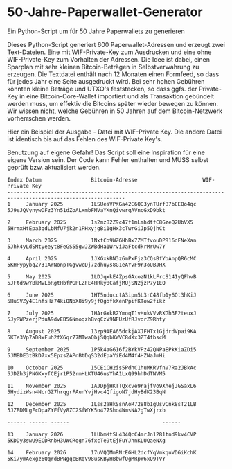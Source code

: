 # 50-Jahre-Paperwallet-Generator
Ein Python-Script um für 50 Jahre Paperwallets zu generieren

Dieses Python-Script generiert 600 Paperwallet-Adressen und erzeugt zwei Text-Dateien. Eine mit WIF-Private-Key zum Ausdrucken und eine ohne WIF-Private-Key zum Vorhalten der Adressen. Die Idee ist dabei, einen Sparplan mit sehr kleinen Bitcoin-Beträgen in Selbstverwahrung zu erzeugen. Die Textdatei enthält nach 12 Monaten einen Formfeed, so dass für jedes Jahr eine Seite ausgedruckt wird. Bei sehr hohen Gebühren könnten kleine Beträge und UTXO's feststecken, so dass ggfs. der Private-Key in eine Bitcoin-Core-Wallet importiert und als Transaktion gebündelt werden muss, um effektiv die Bitcoins später wieder bewegen zu können. Wir wissen nicht, welche Gebühren in 50 Jahren auf dem Bitcoin-Netzwerk vorherrschen werden.

Hier ein Beispiel der Ausgabe - Datei mit WIF-Private Key. Die andere Datei ist identisch bis auf das Fehlen des WIF-Private Key's.

Benutzung auf eigene Gefahr! Das Script soll eine Inspiration für eine eigene Version sein. Der Code kann Fehler enthalten und MUSS selbst geprüft bzw. aktualisiert werden.

```
Index Datum                Bitcoin-Adresse                     WIF-Private Key                              
------------------------------------------------------------------------------------------------------------
1     January 2025         1LSUesVPKGa42C6QQ3ynTUrfB7bCEQo4qc  5J9eJQVynywDFz3Yn51dZoALxmbFMVaYKnQivwrqAVncGxD9bkt

2     February 2025        1s2mz82Z9c47f1mLmhdtfC8GzeQ2UbVX5   5HrmxHtEpa3qdLbMfU7jk2n1PHxyjgBi1gHx3cTwrGiJp5QjhCt

3     March 2025           1NxtCo9WZGHhBx7ZMTfvouDP816dFNeXan  5Jhk4yLdSMtyeeyt8FeGS55gwJZWBdHa1WrviJaFtcdkrMrUw7Y

4     April 2025           1JXGxkBN3z6mPxFjz3CQsBfYoAnpQR6cMC  5KHPypybqZ731ArNonpTGgvwcDj7zdhuys8G1eAYvF9r3oUBJHX

5     May 2025             1LDJqxkE4ZpsGAxozN1kLFrcS141yQFhvB  5JFtd9wYBkMvLbRgtHbfPGPLZFE4HRky8CafjMUjSN2jzP7y1EQ

6     June 2025            1HT5nducctA3ipm5L3rC48fb1y6Qt3hKiJ  5HuSVZy4E1nfsHz74kiQNpX8i9y9jfQgofkXenPpifKTow2fikz

7     July 2025            1HArGxkR2YmoqT1vHukVVvRXGh3E2teuxJ  5JyRWPzerjPduA9dvEB56NmoqzhBvqCzV9NFUzUfRJvorZ9Rhty

8     August 2025          13zp9AEA65dckjAXJFHTx1GjdrdVpai9KA  5KTe3Vp7aD8xFuh2fX6qr77MTwaQbjSQqbKWVC8dXx3ZT4fbscM

9     September 2025       1P5k4aG616f2BYkVPz42QNPaEPkKiaZDi5  5JMBDE3tBkD7xx5EpzsZAPnBtDqS32dEpaYiEd4M4f4HZNaJmHi

10    October 2025         15CEiCH2is5PdhC1huMKRVfnV7Ra2JBkAc  5JDZh3jPNGKxyfCEjr1P52rmHLKTU46usYhA1LxQ99hhDdTNVM5

11    November 2025        1AJDpjHKTTQxcve9rajfVo9XhejJGSaxL6  5HydizWsn4NcrGZ7hrqgrFAunYvjHvc4QfigoN7jdHyBdK23BqN

12    December 2025        1Lss2aHkSsnAoR7288b1gUsvCnk8sT21LB  5JZBDMLgFcDpaZYFfVy8ZC2SfWYK5o477Sho4WmsNA2gTwXjrxb

------ ------ ------                              ------

13    January 2026         1LUbmKtSL434QcC4mrJn1281tnd9kv4CVP  5KDDy3swU9ECDRnbH3UWCRqgn76fxcTe9tEjFuYJhnKLUQaeNXg

14    February 2026        17uVQQMmRNrEGHL2dcfYqVmkquVD6iKchK  5Ki7ymAexgz6QqrdBPNgqcBRqV98usKByHBbwfQgMRpW6xQ9TVY
```
